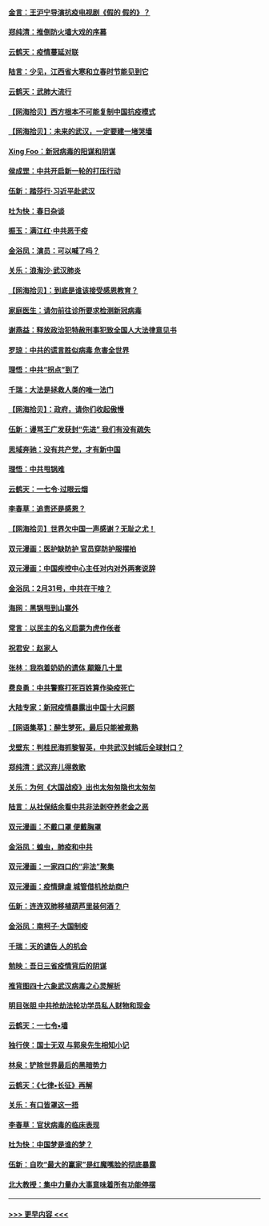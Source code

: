#### [金言：王沪宁导演抗疫电视剧《假的 假的》？](../pages/nsc993/n11941510.md?t=03151702) 
#### [郑纯清：推倒防火墙大戏的序幕](../pages/nsc993/n11940838.md?t=03151702) 
#### [云鹤天：疫情蔓延对联](../pages/nsc993/n11940579.md?t=03151702) 
#### [陆言：少见，江西省大寒和立春时节能见到它](../pages/nsc993/n11939983.md?t=03151702) 
#### [云鹤天：武肺大流行](../pages/nsc993/n11939902.md?t=03151702) 
#### [【网海拾贝】西方根本不可能复制中国抗疫模式](../pages/nsc993/n11939725.md?t=03151702) 
#### [【网海拾贝】：未来的武汉，一定要建一堵哭墙](../pages/nsc993/n11938684.md?t=03151702) 
#### [Xing Foo：新冠病毒的阳谋和阴谋](../pages/nsc993/n11936086.md?t=03151702) 
#### [侯成罡：中共开启新一轮的打压行动](../pages/nsc993/n11935730.md?t=03151702) 
#### [伍新：踏莎行‧习近平赴武汉](../pages/nsc993/n11935157.md?t=03151702) 
#### [吐为快：春日杂谈](../pages/nsc993/n11934776.md?t=03151702) 
#### [振玉：满江红‧中共恶于疫](../pages/nsc993/n11934647.md?t=03151702) 
#### [金浴凤：演员：可以喊了吗？](../pages/nsc993/n11934602.md?t=03151702) 
#### [关乐：浪淘沙·武汉肺炎](../pages/nsc993/n11931792.md?t=03151702) 
#### [【网海拾贝】：到底是谁该接受感恩教育？](../pages/nsc993/n11931552.md?t=03151702) 
#### [家庭医生：请勿前往诊所要求检测新冠病毒](../pages/nsc993/n11929190.md?t=03151702) 
#### [谢燕益：释放政治犯特赦刑事犯致全国人大法律意见书](../pages/nsc993/n11928978.md?t=03151702) 
#### [罗琼：中共的谎言胜似病毒 危害全世界](../pages/nsc993/n11922636.md?t=03151702) 
#### [理悟：中共“拐点”到了](../pages/nsc993/n11928496.md?t=03151702) 
#### [千瑞：大法是拯救人类的唯一法门](../pages/nsc993/n11927637.md?t=03151702) 
#### [【网海拾贝】：政府，请你们收起傲慢](../pages/nsc993/n11926932.md?t=03151702) 
#### [伍新：谩骂王广发获封“先进” 我们有没有疏失](../pages/nsc993/n11926101.md?t=03151702) 
#### [思域奔驰：没有共产党，才有新中国](../pages/nsc993/n11926058.md?t=03151702) 
#### [理悟：中共甩锅难](../pages/nsc993/n11925355.md?t=03151702) 
#### [云鹤天：一七令·过眼云烟](../pages/nsc993/n11925284.md?t=03151702) 
#### [李春草：追责还是感恩？](../pages/nsc993/n11925274.md?t=03151702) 
#### [【网海拾贝】世界欠中国一声感谢？无耻之尤！](../pages/nsc993/n11925239.md?t=03151702) 
#### [双元漫画：医护缺防护 官员穿防护服摆拍](../pages/nsc993/n11923899.md?t=03151702) 
#### [双元漫画：中国疾控中心主任对内对外两套说辞](../pages/nsc993/n11921994.md?t=03151702) 
#### [金浴凤：2月31号，中共在干啥？](../pages/nsc993/n11922706.md?t=03151702) 
#### [海网：黑锅甩到山寨外](../pages/nsc993/n11922688.md?t=03151702) 
#### [常言：以民主的名义启蒙为虎作伥者](../pages/nsc993/n11922217.md?t=03151702) 
#### [祝君安：赵家人](../pages/nsc993/n11922209.md?t=03151702) 
#### [张林：我抱着奶奶的遗体 颠簸几十里](../pages/nsc993/n11920945.md?t=03151702) 
#### [费良勇：中共警察打死百姓算作染疫死亡](../pages/nsc993/n11919264.md?t=03151702) 
#### [大陆专家：新冠疫情暴露出中国十大问题](../pages/nsc993/n11919187.md?t=03151702) 
#### [【网语集萃】：醉生梦死，最后只能被煮熟](../pages/nsc993/n11918994.md?t=03151702) 
#### [戈壁东：判桂民海抓黎智英，中共武汉封城后全球封口？](../pages/nsc993/n11917982.md?t=03151702) 
#### [郑纯清：武汉弃儿得救歌](../pages/nsc993/n11917881.md?t=03151702) 
#### [关乐：为何《大国战疫》出也太匆匆隐也太匆匆](../pages/nsc993/n11917792.md?t=03151702) 
#### [陆言：从社保结余看中共非法剥夺养老金之恶](../pages/nsc993/n11917084.md?t=03151702) 
#### [双元漫画：不戴口罩 便戴胸罩](../pages/nsc993/n11916447.md?t=03151702) 
#### [金浴凤：蝗虫，肺疫和中共](../pages/nsc993/n11916904.md?t=03151702) 
#### [双元漫画：一家四口的“非法”聚集](../pages/nsc993/n11916378.md?t=03151702) 
#### [双元漫画：疫情肆虐 城管借机抢劫商户](../pages/nsc993/n11916310.md?t=03151702) 
#### [伍新：连连双肺移植葫芦里装何酒？](../pages/nsc993/n11913667.md?t=03151702) 
#### [金浴凤：南柯子·大国制疫](../pages/nsc993/n11913657.md?t=03151702) 
#### [千瑞：天的谴告  人的机会](../pages/nsc993/n11913309.md?t=03151702) 
#### [勉映：吾日三省疫情背后的阴谋](../pages/nsc993/n11913079.md?t=03151702) 
#### [推背图四十六象武汉病毒之心灵解析](../pages/nsc993/n11911761.md?t=03151702) 
#### [明目张胆 中共抢劫法轮功学员私人财物和现金](../pages/nsc993/n11910262.md?t=03151702) 
#### [云鹤天：一七令▪墙](../pages/nsc993/n11910627.md?t=03151702) 
#### [独行侠：国士无双 与郭泉先生相知小记](../pages/nsc993/n11910613.md?t=03151702) 
#### [林泉：铲除世界最后的黑暗势力](../pages/nsc993/n11909320.md?t=03151702) 
#### [云鹤天：《七律▪长征》再解](../pages/nsc993/n11909327.md?t=03151702) 
#### [关乐：有口皆罩这一捂](../pages/nsc993/n11908393.md?t=03151702) 
#### [李春草：官状病毒的临床表现](../pages/nsc993/n11908339.md?t=03151702) 
#### [吐为快：中国梦是谁的梦？](../pages/nsc993/n11906564.md?t=03151702) 
#### [伍新：自吹“最大的赢家”是红魔嘴脸的彻底暴露](../pages/nsc993/n11906407.md?t=03151702) 
#### [北大教授：集中力量办大事意味着所有功能停摆](../pages/nsc993/n11904800.md?t=03151702) 

----
#### [ >>> 更早内容 <<< ](../indexes/nsc993-earlier.md)
